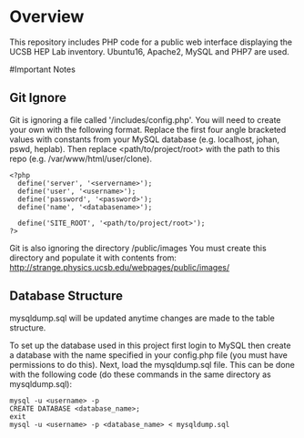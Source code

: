 # Overview
This repository includes PHP code for a public web interface displaying the UCSB HEP Lab inventory. Ubuntu16, Apache2, MySQL and PHP7 are used.

#Important Notes

## Git Ignore

Git is ignoring a file called '/includes/config.php'. You will need to create your own with the following format. 
    Replace the first four angle bracketed values with constants from your MySQL database (e.g. localhost, johan, pswd, heplab).
    Then replace <path/to/project/root> with the path to this repo (e.g. /var/www/html/user/clone).


```
<?php
  define('server', '<servername>');
  define('user', '<username>');
  define('password', '<password>');
  define('name', '<databasename>');
  
  define('SITE_ROOT', '<path/to/project/root>');
?>
```

Git is also ignoring the directory /public/images
  You must create this directory and populate it with contents from:
   http://strange.physics.ucsb.edu/webpages/public/images/
   
## Database Structure
mysqldump.sql will be updated anytime changes are made to the table structure.

To set up the database used in this project first login to MySQL then create a database
with the name specified in your config.php file (you must have permissions to do this). Next, load the mysqldump.sql file. This can be done with the following code (do these commands in the same directory as mysqldump.sql):

```
mysql -u <username> -p
CREATE DATABASE <database_name>;
exit
mysql -u <username> -p <database_name> < mysqldump.sql
```
